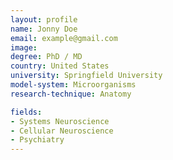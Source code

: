 ```yaml
---
layout: profile
name: Jonny Doe
email: example@gmail.com
image: 
degree: PhD / MD
country: United States
university: Springfield University
model-system: Microorganisms
research-technique: Anatomy

fields: 
- Systems Neuroscience
- Cellular Neuroscience
- Psychiatry
---
```

